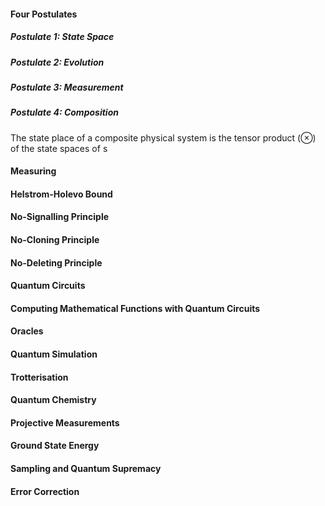 
#### Four Postulates

##### Postulate 1: State Space

##### Postulate 2: Evolution

##### Postulate 3: Measurement

##### Postulate 4: Composition

The state place of a composite physical system is the tensor product ($\otimes$) of the state spaces of s

#### Measuring

#### Helstrom-Holevo Bound

#### No-Signalling Principle

#### No-Cloning Principle

#### No-Deleting Principle

#### Quantum Circuits

#### Computing Mathematical Functions with Quantum Circuits


#### Oracles

#### Quantum Simulation

#### Trotterisation

#### Quantum Chemistry

#### Projective Measurements

#### Ground State Energy

#### Sampling and Quantum Supremacy

#### Error Correction